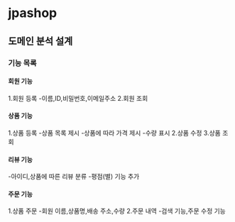 # jpashop
## 도메인 분석 설계

### 기능 목록

#### 회원 기능

1.회원 등록
-이름,ID,비밀번호,이메일주소
2.회원 조회

#### 상품 기능

1.상품 등록
-상품 목록 제시
-상품에 따라 가격 제시
-수량 표시
2.상품 수정
3.상품 조회

#### 리뷰 기능

-아이디,상품에 따른 리뷰 분류
-평점(별) 기능 추가

#### 주문 기능

1.상품 주문 
-회원 이름,상품명,배송 주소,수량
2.주문 내역
-검색 기능,주문 수정 기능
